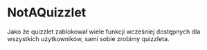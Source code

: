 # NotAQuizzlet
Jako że quizzlet zablokował wiele funkcji wcześniej dostępnych dla wszystkich użytkowników, sami sobie zrobimy quizzleta. 
